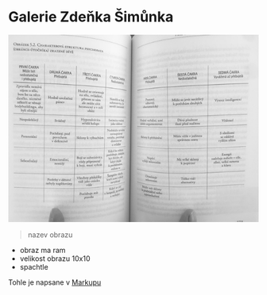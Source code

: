 # Galerie Zdeňka Šimůnka

![Na plovárně](/image6.jpeg)
> nazev obrazu

* obraz ma ram
* velikost obrazu 10x10
* spachtle

Tohle je napsane v [Markupu](https://www.markdownguide.org/basic-syntax/)

